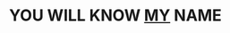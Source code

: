 # <h1 align="center">YOU WILL KNOW [MY](https://rudytues.day) NAME</h1>

<!---
rudytues-day/rudytues-day is a ✨ special ✨ repository because its `README.md` (this file) appears on your GitHub profile.
You can click the Preview link to take a look at your changes.
--->
